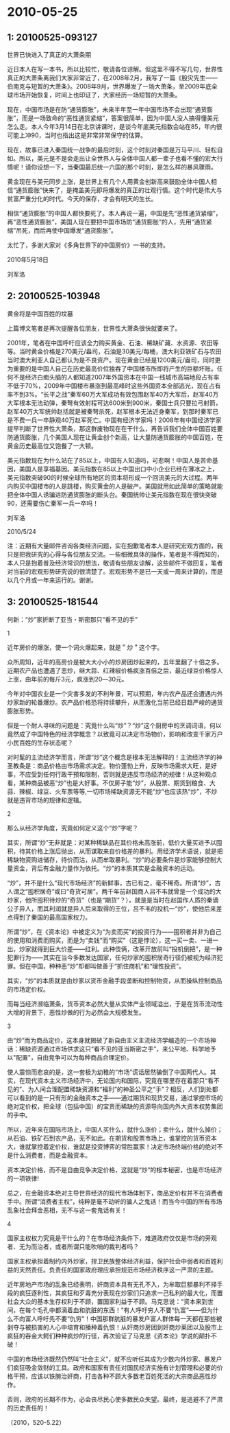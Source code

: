 # 2010-05-25

## 1: 20100525-093127

世界已快进入了真正的大萧条期  

近日本人在写一本书，所以比较忙，敬请各位谅解。但这里不得不写几句，世界性真正的大萧条离我们大家非常近了，在2008年2月，我写了一篇《股灾先生――伯南克与短暂的大萧条》。2008年9月，世界爆发了一场大萧条，至2009年底全球市场开始恢复，时间上也印证了，大家经历一场短暂的大萧条。

现在，中国市场是在防“通货膨胀”，未来半年至一年中国市场不会出现“通货膨胀”，而是一场致命的“恶性通货紧缩”，答案很简单，因为中国人没人搞得懂美元怎么走。本人今年3月14日在北京讲课时，是谈今年底美元指数会站在85，年内很可能上冲90，当时也指出这是非常非常保守的估算。

现在，故事已进入秦国统一战争的最后时刻，这个时刻对秦国是万马平川、轻松自如。所以，美元是不是会走出让全世界人与全体中国人都一辈子也看不懂的宏大行情呢！请你设想一下，当秦国最后统一六国的那个时刻，是怎么样的暴风骤雨。

黄金现在与美元同步上涨，是世界上有几个人用黄金创新高来鼓励全体中国人相信“通货膨胀”快来了，是掩盖美元即将爆发的真正的壮观行情。这个时代是伟大与贫富严重分化的时代。今天的保存，才会有明天的生长。

相信“通货膨胀”的中国人都快要死了。本人再说一遍，中国是先“恶性通货紧缩”，再“恶性通货膨胀”，美国人现在要把中国市场防“通货膨胀”的人，先用“通货紧缩”吊死，而后再使中国爆发“通货膨胀”。

太忙了，多谢大家对《多角世界下的中国房价》一书的支持。

2010年5月18日

刘军洛

## 2: 20100525-103948

黄金将是中国百姓的坟墓  

上篇博文笔者是再次提醒各位朋友，世界性大萧条很快就要来了。

2001年，笔者在中国呼吁应该全力购买黄金、石油、稀缺矿藏、水资源、农田等等。当时黄金价格是270美元/盎司，石油是30美元/每桶，澳大利亚铁矿石与农田当时澳大利亚人自己都认为是不良资产。现在黄金已经是1200美元/盎司，同时更为重要的是中国人自己在历史最高价位独吞了中国楼市所即将产生的巨额坏账。任何不是经济白痴头脑的人都知道2007年外国资本在中国一线城市高端地段占有率不低于70%，2009年中国楼市暴涨到最高峰时这些外国资本全部逃光，现在占有率不到3%。“长平之战”秦军60万大军成功有效包围赵军40万大军后，赵军40万大军根本无法动弹，秦弩有效射程可达600米到900米，秦国士兵只要拉弓射箭，赵军40万大军统帅赵括就是被秦弩杀死，赵军根本无法近身秦军，到那时秦军已是不费一兵一卒静观40万赵军死亡。中国有经济学家吗！2008年有中国经济学家提早判断了世界性大萧条，那这群废物现在在干什么，再告诉我们全体中国百姓要防通货膨胀，几个美国人现在让黄金创个新高，让大量防通货膨胀的中国百姓，在黄金历史最高位又饱餐了一大顿。

美元指数现在为什么站在了85以上，中国有人知道吗，可悲啊！中国人是苦命基因，美国人是享福基因。美元指数在85以上中国出口中小企业已经在薄冰之上，美元指数突破90的时候全球所有地区的资本将形成一个回流美元的大过程。两年内购买中国楼市的人是跳楼，购买黄金的人是破产。美国就用如此简单的策略就能把全体中国人诱骗进防通货膨胀的断头台。秦国统帅让美元指数在现在很快突破90，还需要伤亡秦军一兵一卒吗！

刘军洛

2010/5/24

注：近期有大量邮件咨询各类经济问题，实在抱歉笔者本人是研究宏观方面的，我只是把我研究的心得与各位朋友交流。一些细微具体的操作，笔者是不得而知的，本人只是抱着普及经济常识的想法，敬请有些朋友谅解，这些邮件不做回复，笔者对当前的宏观形势研究说的很清楚了。宏观形势不是已一天或一周来计算的，而是以几个月或一年来运行的。谢谢。

## 3: 20100525-181544

何新：“炒”家折断了亚当・斯密那只“看不见的手”

1

近年房价的爆涨，使一个词火爆起来，就是＂炒＂这个字。

众所周知，近年的高房价是被大大小小的炒房团炒起来的，五年里翻了十倍之多。近期农产品也遭遇了恶炒，继大蒜、红辣椒价格疯涨百倍之后，最近绿豆价格惊人上涨，由年前的每斤3元，疯涨到20―30元。

今年对中国农业是一个灾害多发的不利年景，可以预期，年内农产品还会遭遇内外炒家新的轮番爆炒。农产品价格恐将持续攀升，从而激化当前已经日趋严峻的通货膨胀形势。

但是一个耐人寻味的问题是：究竟什么叫“炒”？“炒”这个厨房中的烹调词语，何以竟然成了中国特色的经济学概念？以致竟可以决定市场物价，影响和改变千家万户小民百姓的生存状态呢？

对时髦的主流经济学而言，所谓“炒”这个概念是根本无法解释的！主流经济学的神圣教条是：商品价格由市场需求决定。物价蓬勃上升，反映市场需求大旺，是好事，不应受到任何行政干预和限制，否则就是违反市场经济的规律！从这种观点看，某种商品被恶“炒”也是大好事。不仅房子能“炒”，从股票、期货到粮食、大蒜、辣椒、绿豆、火车票等等,一切市场稀缺资源无不能“炒”也应该热“炒”，不炒就是违背市场的规律和逻辑。

2

那么从经济学角度，究竟如何定义这个“炒”字呢？

其实，所谓“炒”无非就是：对某种稀缺品在其价格未高涨前，低价大量买进予以囤积，待其价格上涨后抛出，从而谋取来自价格差的暴利。用经济学术语说，就是把稀缺物资购进储存，待价而沽，从而牟取暴利。“炒”的必要条件是炒家能够控制大量资金，背后有金融力量作为依托。“炒”的本质其实是金融资本的运动。

“炒”，并不是什么“现代市场经济”的新鲜事，古已有之，毫不稀奇。所谓“炒”，古人谓之“囤积居奇”或曰“奇货可居”。两千年前赵国商人吕不韦就曾是一个成功的大炒家，他所囤积待炒的“奇货”（也是“期货”？），就是是当时在赵国作人质的秦谪公子异人，而其利润就是异人后来取得的王位，吕不韦的投机一“炒”，使他后来差点得到了秦国的最高国家权力。

所谓“炒”，在《资本论》中被定义为“为卖而买”的投资行为――囤积者并非为自己的使用和消费而购买，而是为“卖钱”而“购买”（这是悖论），这一买一卖、一进一出，炒家就得到巨大价差――红利。此种伎俩，改革开放前叫“投机倒把”，是一种犯罪行为――其实在当今多数发达国家，任何炒家的囤积居奇行径仍被视为经济犯罪。但在中国，种种恶“炒”却都叫做善于“抓住商机”和“理性投资”。

其实，“炒”的本质就是由炒家以货币金融手段垄断和控制物资，从而操纵控制商品的市场定价权。

而每当经济濒临萧条，货币资本必然大量从实体产业领域溢出，于是在货币流动性大增的背景下，恶性炒做的行为必然会大规模发生。

3

由“炒”而为商品定价，这本身就揭破了新自由主义主流经济学编造的一个市场神话：稀缺资源通过市场供求这只“看不见的亚当斯密之手”，来公平地、科学地予以"配置"，自由竞争可以为每种商品合理定价。

使人震惊而悲哀的是，这一套极为幼稚的“市场”谎话居然骗倒了中国两代人。其实，在现代资本主义市场经济中，无论国内和国际，究竟在哪里存在着那只“看不见的”、为人间合理配置稀缺资源和“福利”的神圣公平之“手”？相反，人们到处都可以看到的是一只有形的金融资本之手――通过期货和现货交易，通过掌控市场的绝对定价权，把全球（包括中国）的宝贵而稀缺的资源导向国内外大资本权势集团的手中。

所以，近年来在国际市场上，中国人买什么，就什么涨价；卖什么，就什么掉价；从石油、铁矿石到农产品，无不如此。在期货和股票市场上，谁掌控的货币资本大，谁就掌控着定价权，谁就是投资博弈的常胜赢家！决定市场终端价格的绝对不是什么消费者，而是金融资本。

资本决定价格，而不是自由竞争决定价格，这就是“炒”的根本秘密，也是市场经济的一项铁律!

总之，在金融资本绝对主导世界经济的现代市场体制下，商品定价权并不在消费者手中。所谓“消费者主权”，纯粹是毫不动听的骗人之鬼话！而当今中国的所有市场乱象社会拜金恶相，无不与这一套鬼话有关！

4

国家主权权力究竟是干什么的？在市场经济条件下，难道政府仅仅是市场的旁观者、无为而治者，或者所谓只能吹哨的裁判者吗？

国家主权承担着制约内外炒家，捍卫民族整体经济利益，保护社会中弱者和百姓利益的天然责任。负责任的国家政府理应承担规范市场经济秩序这一严肃的主题。

近年房地产市场的乱象已经表明，奸商资本具有无孔不入，为牟取巨额暴利不择手段的疯狂逐利性，其疯狂和歹毒充分表现在炒家们只追求一己私利的最大化，而置社会大众的基本生存权利于不顾，置国家利益于不顾。马克思说：“资本来到世间，在每个毛孔中都滴着血和肮脏的东西！”有人呼吁穷人不要“仇富”――但为什么不向富人呼吁先不要“仇穷”！中国那群肮脏的暴发户富人群体每一天都在那些被剥夺与被损害的人心中培育和播种着仇恨！从奸商炒房团到奸商炒莱团以及股市上疯狂的吞金大鳄们种种疯炒的行径，再次验证了马克思《资本论》学说的颠扑不破！

中国的市场经济既然仍然叫“社会主义”，就不应听任其成为少数内外炒家、暴发户们疯狂吸金敛财的工具。政府和国家有责任对国民经济实施有计划管理和必要的价格干预，应该以铁腕治奸商，打击各种不顾大多数老百姓死活的大宗商品恶性炒作。

否则，政府的长期不作为，必会丧尽民心使多数民众失望。最终，是逃避不了严肃的历史责任的！

（2010，520-5.22）

